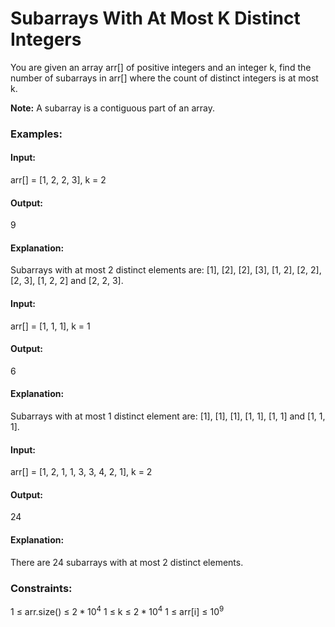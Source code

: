 # Subarrays With At Most K Distinct Integers
You are given an array arr[] of positive integers and an integer k, find the number of subarrays in arr[] where the count of distinct integers is at most k.

**Note:** A subarray is a contiguous part of an array.

### Examples:
#### Input: 
arr[] = [1, 2, 2, 3], k = 2
#### Output:
9
#### Explanation: 
Subarrays with at most 2 distinct elements are: [1], [2], [2], [3], [1, 2], [2, 2], [2, 3], [1, 2, 2] and [2, 2, 3].

#### Input: 
arr[] = [1, 1, 1], k = 1
#### Output: 
6
#### Explanation:
Subarrays with at most 1 distinct element are: [1], [1], [1], [1, 1], [1, 1] and [1, 1, 1].

#### Input:
arr[] = [1, 2, 1, 1, 3, 3, 4, 2, 1], k = 2
#### Output: 
24
#### Explanation: 
There are 24 subarrays with at most 2 distinct elements.

### Constraints:
1 ≤ arr.size() ≤ $`2*10^4`$
1 ≤ k ≤ $`2*10^4`$
1 ≤ arr[i] ≤ $`10^9`$


